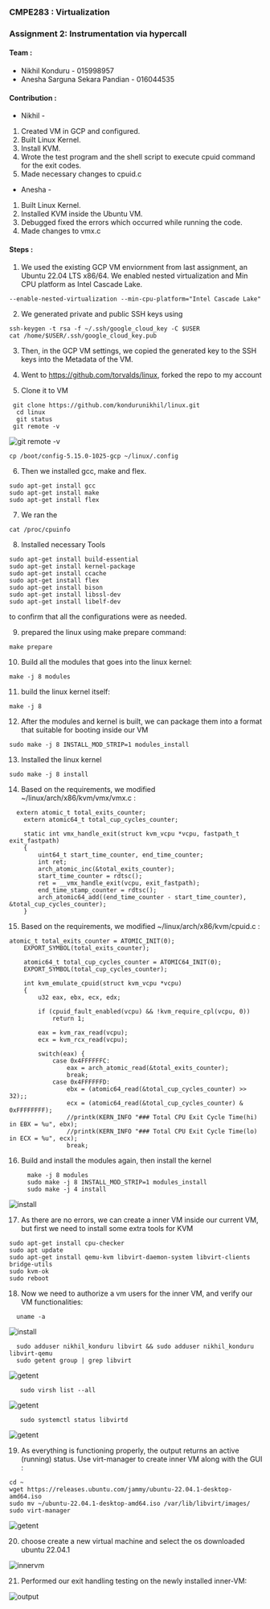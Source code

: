 ### CMPE283 : Virtualization
### Assignment 2: Instrumentation via hypercall

#### Team :
* Nikhil Konduru - 015998957  
* Anesha Sarguna Sekara Pandian - 016044535  

#### Contribution :  
* Nikhil -  
1. Created VM in GCP and configured.  
2. Built Linux Kernel.
3. Install KVM.
4. Wrote the test program and the shell script to execute cpuid command for the exit codes.
5. Made necessary changes to cpuid.c
* Anesha -  
1. Built Linux Kernel.
2. Installed KVM inside the Ubuntu VM.
3. Debugged fixed the errors which occurred while running the code.
4. Made changes to vmx.c

#### Steps : 
1. We used the existing GCP VM enviornment from last assignment, an Ubuntu 22.04 LTS x86/64. We enabled nested virtualization and Min CPU platform as Intel Cascade Lake. 

```
--enable-nested-virtualization --min-cpu-platform="Intel Cascade Lake"
```

2. We generated private and public SSH keys using 
```
ssh-keygen -t rsa -f ~/.ssh/google_cloud_key -C $USER 
cat /home/$USER/.ssh/google_cloud_key.pub 
```
3. Then, in the GCP VM settings, we copied the generated key to the SSH keys into the Metadata of the VM.  

4. Went to https://github.com/torvalds/linux, forked the repo to my account <br />
5. Clone it to VM  <br />
```
 git clone https://github.com/kondurunikhil/linux.git
  cd linux
  git status
 git remote -v 
```

![git remote -v](https://github.com/kondurunikhil/virtualisation_Ass_2/blob/main/images/git_remote_v.png)

```
cp /boot/config-5.15.0-1025-gcp ~/linux/.config
```
6. Then we installed gcc, make and flex.
```
sudo apt-get install gcc
sudo apt-get install make
sudo apt-get install flex
```
7. We ran the 
```
cat /proc/cpuinfo
```
8. Installed necessary Tools <br />

```
sudo apt-get install build-essential
sudo apt-get install kernel-package
sudo apt-get install ccache 
sudo apt-get install flex
sudo apt-get install bison
sudo apt-get install libssl-dev
sudo apt-get install libelf-dev
```

to confirm that all the configurations were as needed.  

9. prepared the linux using make prepare command: <br />
```
make prepare
```
10. Build all the modules that goes into the linux kernel:<br />
```
make -j 8 modules
```
11. build the linux kernel itself:  <br />
```
make -j 8
```
12. After the modules and kernel is built, we can package them into a format that suitable for booting inside our VM <br />
```
sudo make -j 8 INSTALL_MOD_STRIP=1 modules_install
```
13. Installed the linux kernel 

```
sudo make -j 8 install
```

14. Based on the requirements, we modified ~/linux/arch/x86/kvm/vmx/vmx.c  : <br />

```
  extern atomic_t total_exits_counter;
    extern atomic64_t total_cup_cycles_counter;

    static int vmx_handle_exit(struct kvm_vcpu *vcpu, fastpath_t exit_fastpath)
    {
        uint64_t start_time_counter, end_time_counter;
        int ret;
        arch_atomic_inc(&total_exits_counter);
        start_time_counter = rdtsc();
        ret = __vmx_handle_exit(vcpu, exit_fastpath);
        end_time_stamp_counter = rdtsc();
        arch_atomic64_add((end_time_counter - start_time_counter), &total_cup_cycles_counter);
    }
```

15. Based on the requirements, we modified ~/linux/arch/x86/kvm/cpuid.c :

```
atomic_t total_exits_counter = ATOMIC_INIT(0);
    EXPORT_SYMBOL(total_exits_counter);

    atomic64_t total_cup_cycles_counter = ATOMIC64_INIT(0);
    EXPORT_SYMBOL(total_cup_cycles_counter);

    int kvm_emulate_cpuid(struct kvm_vcpu *vcpu)
    {
        u32 eax, ebx, ecx, edx;

        if (cpuid_fault_enabled(vcpu) && !kvm_require_cpl(vcpu, 0))
            return 1;

        eax = kvm_rax_read(vcpu);
        ecx = kvm_rcx_read(vcpu);

        switch(eax) {
            case 0x4FFFFFFC:
                eax = arch_atomic_read(&total_exits_counter);
                break;
            case 0x4FFFFFFD:
                ebx = (atomic64_read(&total_cup_cycles_counter) >> 32);;
                ecx = (atomic64_read(&total_cup_cycles_counter) & 0xFFFFFFFF);
                //printk(KERN_INFO "### Total CPU Exit Cycle Time(hi) in EBX = %u", ebx);
                //printk(KERN_INFO "### Total CPU Exit Cycle Time(lo) in ECX = %u", ecx);
                break;
```

16. Build and install the modules again, then install the kernel  <br />

```
     make -j 8 modules
     sudo make -j 8 INSTALL_MOD_STRIP=1 modules_install
     sudo make -j 4 install 
```

![install](https://github.com/kondurunikhil/virtualisation_Ass_2/blob/main/images/install.png)

17. As there are no errors, we can create a inner VM inside our current VM,
but first we need to install some extra tools for KVM 


```
sudo apt-get install cpu-checker
sudo apt update
sudo apt-get install qemu-kvm libvirt-daemon-system libvirt-clients bridge-utils
sudo kvm-ok
sudo reboot
```


18. Now we need to authorize a vm users for the inner VM, and verify our VM functionalities:

```
  uname -a
```

![install](https://github.com/kondurunikhil/virtualisation_Ass_2/blob/main/images/uname-1.png)

```
  sudo adduser nikhil_konduru libvirt && sudo adduser nikhil_konduru libvirt-qemu
  sudo getent group | grep libvirt 
```


![getent](https://github.com/kondurunikhil/virtualisation_Ass_2/blob/main/images/getent.png)


```
   sudo virsh list --all
```


![getent](https://github.com/kondurunikhil/virtualisation_Ass_2/blob/main/images/virshlist-all.png)


```
   sudo systemctl status libvirtd 
``` 


![getent](https://github.com/kondurunikhil/virtualisation_Ass_2/blob/main/images/systemctl.png)

19. As everything is functioning properly, the output returns an active (running) status.
Use virt-manager to create  inner VM along with the GUI :

```
cd ~
wget https://releases.ubuntu.com/jammy/ubuntu-22.04.1-desktop-amd64.iso
sudo mv ~/ubuntu-22.04.1-desktop-amd64.iso /var/lib/libvirt/images/
sudo virt-manager
```   

![getent](https://github.com/kondurunikhil/virtualisation_Ass_2/blob/main/images/virt-manager.png)

20. choose create a new virtual machine  and select the os downloaded ubuntu 22.04.1 

![innervm](https://github.com/kondurunikhil/virtualisation_Ass_2/blob/main/images/inner-vm.png)

21. Performed our exit handling testing on the newly installed inner-VM:

![output](https://github.com/kondurunikhil/virtualisation_Ass_2/blob/main/images/out_put.png)



